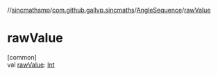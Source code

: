 //[sincmathsmp](../../../index.md)/[com.github.gallvp.sincmaths](../index.md)/[AngleSequence](index.md)/[rawValue](raw-value.md)

# rawValue

[common]\
val [rawValue](raw-value.md): [Int](https://kotlinlang.org/api/latest/jvm/stdlib/kotlin/-int/index.html)
